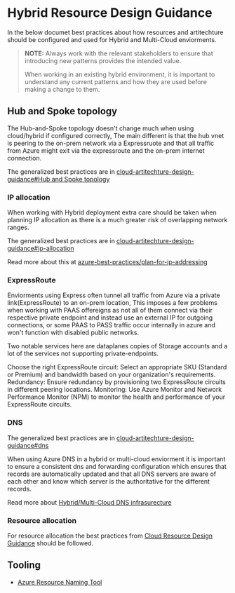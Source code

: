 # Hybrid Resource Design Guidance


In the below documet best practices about how resources and artitechture should be configured and used for Hybrid and Multi-Cloud enviorments.

> **NOTE:** Always work with the relevant stakeholders to ensure that introducing new patterns provides the intended value.
>
> When working in an existing hybrid environment, it is important to understand any current patterns and how they are used before making a change to them.


## Hub and Spoke topology

The Hub-and-Spoke topology doesn't change much when using cloud/hybrid if configured correctly, The main different is that the hub vnet is peering to the on-prem network via a Expressruote and that all traffic from Azure might exit via the expressroute and the on-prem internet connection.

The generalized best practices are in  [cloud-artitechture-design-guidance#Hub and Spoke topology](..\cloud-artitechture-design-guidance\readme.md#hub-and-spoke-topology)

### IP allocation

When working with Hybrid deployment extra care should be taken when planning IP allocation as there is a much greater risk of overlapping network ranges.

The generalized best practices are in [cloud-artitechture-design-guidance#ip-allocation](..\cloud-artitechture-design-guidance\readme.md#ip-allocation)

Read more about this at [azure-best-practices/plan-for-ip-addressing](https://learn.microsoft.com/en-us/azure/cloud-adoption-framework/ready/azure-best-practices/plan-for-ip-addressing)

### ExpressRoute

Enviorments using Express often tunnel all traffic from Azure via a private link(ExpressRoute) to an on-prem location, This imposes a few problems when working with PAAS offereigns as not all of them connect via their respective private endpoint and instead use an external IP for outgoing connections, or some PAAS to PASS traffic occur internally in azure and won't function with disabled public networks.

Two notable services here are dataplanes copies of Storage accounts and a lot of the services not supporting private-endpoints.

Choose the right ExpressRoute circuit: Select an appropriate SKU (Standard or Premium) and bandwidth based on your organization's requirements.
Redundancy: Ensure redundancy by provisioning two ExpressRoute circuits in different peering locations.
Monitoring: Use Azure Monitor and Network Performance Monitor (NPM) to monitor the health and performance of your ExpressRoute circuits.

### DNS

The generalized best practices are in [cloud-artitechture-design-guidance#dns](../cloud-artitechture-design-guidance/readme.md#dns)

When using Azure DNS in a hybrid or multi-cloud enviorment it is important to ensure a consistent dns and forwarding configuration which ensures that records are automatically updated and that all DNS servers are aware of each other and know which server is the authoritative for the different records.

Read more about [Hybrid/Multi-Cloud DNS infrasurecture](https://learn.microsoft.com/en-us/azure/architecture/hybrid/hybrid-dns-infra)

### Resource allocation

For resource allocation the best practices from [Cloud Resource Design Guidance](../cloud-resource-design-guidance/README.md) should be followed.

## Tooling

* [Azure Resource Naming Tool](https://github.com/microsoft/CloudAdoptionFramework/tree/master/ready/AzNamingTool)
